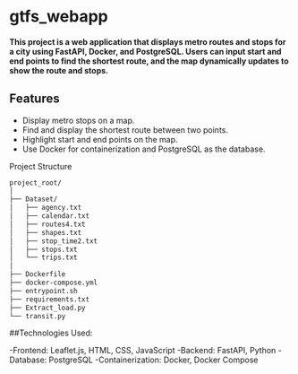 # gtfs_webapp

#### This project is a web application that displays metro routes and stops for a city using FastAPI, Docker, and PostgreSQL. Users can input start and end points to find the shortest route, and the map dynamically updates to show the route and stops.

## Features

- Display metro stops on a map.
- Find and display the shortest route between two points.
- Highlight start and end points on the map.
- Use Docker for containerization and PostgreSQL as the database.

Project Structure
``` bash
project_root/
│
├── Dataset/
│   ├── agency.txt
│   ├── calendar.txt
│   ├── routes4.txt
│   ├── shapes.txt
│   ├── stop_time2.txt
│   ├── stops.txt
│   └── trips.txt
│
├── Dockerfile
├── docker-compose.yml
├── entrypoint.sh
├── requirements.txt
├── Extract_load.py
└── transit.py
```

##Technologies Used:

-Frontend: Leaflet.js, HTML, CSS, JavaScript
-Backend: FastAPI, Python
-Database: PostgreSQL
-Containerization: Docker, Docker Compose
